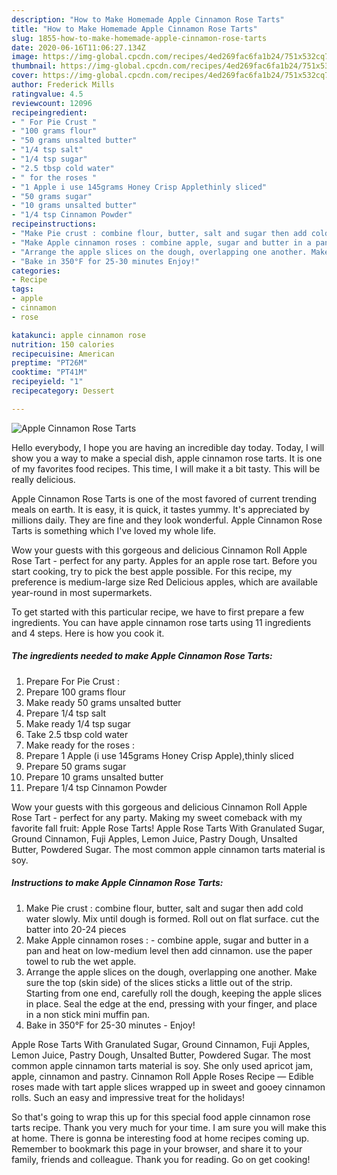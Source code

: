 ```yaml
---
description: "How to Make Homemade Apple Cinnamon Rose Tarts"
title: "How to Make Homemade Apple Cinnamon Rose Tarts"
slug: 1855-how-to-make-homemade-apple-cinnamon-rose-tarts
date: 2020-06-16T11:06:27.134Z
image: https://img-global.cpcdn.com/recipes/4ed269fac6fa1b24/751x532cq70/apple-cinnamon-rose-tarts-recipe-main-photo.jpg
thumbnail: https://img-global.cpcdn.com/recipes/4ed269fac6fa1b24/751x532cq70/apple-cinnamon-rose-tarts-recipe-main-photo.jpg
cover: https://img-global.cpcdn.com/recipes/4ed269fac6fa1b24/751x532cq70/apple-cinnamon-rose-tarts-recipe-main-photo.jpg
author: Frederick Mills
ratingvalue: 4.5
reviewcount: 12096
recipeingredient:
- " For Pie Crust "
- "100 grams flour"
- "50 grams unsalted butter"
- "1/4 tsp salt"
- "1/4 tsp sugar"
- "2.5 tbsp cold water"
- " for the roses "
- "1 Apple i use 145grams Honey Crisp Applethinly sliced"
- "50 grams sugar"
- "10 grams unsalted butter"
- "1/4 tsp Cinnamon Powder"
recipeinstructions:
- "Make Pie crust : combine flour, butter, salt and sugar then add cold water slowly. Mix until dough is formed. Roll out on flat surface. cut the batter into 20-24 pieces"
- "Make Apple cinnamon roses : combine apple, sugar and butter in a pan and heat on low-medium level then add cinnamon. use the paper towel to rub the wet apple."
- "Arrange the apple slices on the dough, overlapping one another. Make sure the top (skin side) of the slices sticks a little out of the strip. Starting from one end, carefully roll the dough, keeping the apple slices in place. Seal the edge at the end, pressing with your finger, and place in a non stick mini muffin pan."
- "Bake in 350°F for 25-30 minutes Enjoy!"
categories:
- Recipe
tags:
- apple
- cinnamon
- rose

katakunci: apple cinnamon rose 
nutrition: 150 calories
recipecuisine: American
preptime: "PT26M"
cooktime: "PT41M"
recipeyield: "1"
recipecategory: Dessert

---
```



![Apple Cinnamon Rose Tarts](https://img-global.cpcdn.com/recipes/4ed269fac6fa1b24/751x532cq70/apple-cinnamon-rose-tarts-recipe-main-photo.jpg)

Hello everybody, I hope you are having an incredible day today. Today, I will show you a way to make a special dish, apple cinnamon rose tarts. It is one of my favorites food recipes. This time, I will make it a bit tasty. This will be really delicious.

Apple Cinnamon Rose Tarts is one of the most favored of current trending meals on earth. It is easy, it is quick, it tastes yummy. It's appreciated by millions daily. They are fine and they look wonderful. Apple Cinnamon Rose Tarts is something which I've loved my whole life.

Wow your guests with this gorgeous and delicious Cinnamon Roll Apple Rose Tart - perfect for any party. Apples for an apple rose tart. Before you start cooking, try to pick the best apple possible. For this recipe, my preference is medium-large size Red Delicious apples, which are available year-round in most supermarkets.


To get started with this particular recipe, we have to first prepare a few ingredients. You can have apple cinnamon rose tarts using 11 ingredients and 4 steps. Here is how you cook it.

<!--inarticleads1-->

##### The ingredients needed to make Apple Cinnamon Rose Tarts:

1. Prepare  For Pie Crust :
1. Prepare 100 grams flour
1. Make ready 50 grams unsalted butter
1. Prepare 1/4 tsp salt
1. Make ready 1/4 tsp sugar
1. Take 2.5 tbsp cold water
1. Make ready  for the roses :
1. Prepare 1 Apple (i use 145grams Honey Crisp Apple),thinly sliced
1. Prepare 50 grams sugar
1. Prepare 10 grams unsalted butter
1. Prepare 1/4 tsp Cinnamon Powder


Wow your guests with this gorgeous and delicious Cinnamon Roll Apple Rose Tart - perfect for any party. Making my sweet comeback with my favorite fall fruit: Apple Rose Tarts! Apple Rose Tarts With Granulated Sugar, Ground Cinnamon, Fuji Apples, Lemon Juice, Pastry Dough, Unsalted Butter, Powdered Sugar. The most common apple cinnamon tarts material is soy. 

<!--inarticleads2-->

##### Instructions to make Apple Cinnamon Rose Tarts:

1. Make Pie crust : combine flour, butter, salt and sugar then add cold water slowly. Mix until dough is formed. Roll out on flat surface. cut the batter into 20-24 pieces
1. Make Apple cinnamon roses : - combine apple, sugar and butter in a pan and heat on low-medium level then add cinnamon. use the paper towel to rub the wet apple.
1. Arrange the apple slices on the dough, overlapping one another. Make sure the top (skin side) of the slices sticks a little out of the strip. Starting from one end, carefully roll the dough, keeping the apple slices in place. Seal the edge at the end, pressing with your finger, and place in a non stick mini muffin pan.
1. Bake in 350°F for 25-30 minutes - Enjoy!


Apple Rose Tarts With Granulated Sugar, Ground Cinnamon, Fuji Apples, Lemon Juice, Pastry Dough, Unsalted Butter, Powdered Sugar. The most common apple cinnamon tarts material is soy. She only used apricot jam, apple, cinnamon and pastry. Cinnamon Roll Apple Roses Recipe — Edible roses made with tart apple slices wrapped up in sweet and gooey cinnamon rolls. Such an easy and impressive treat for the holidays! 

So that's going to wrap this up for this special food apple cinnamon rose tarts recipe. Thank you very much for your time. I am sure you will make this at home. There is gonna be interesting food at home recipes coming up. Remember to bookmark this page in your browser, and share it to your family, friends and colleague. Thank you for reading. Go on get cooking!
